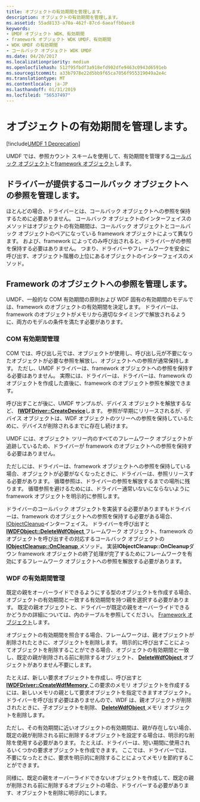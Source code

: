 ```yaml
---
title: オブジェクトの有効期間を管理します。
description: オブジェクトの有効期間を管理します。
ms.assetid: 55ad8133-a70a-462f-87cd-6aeaffb0aec8
keywords:
- UMDF オブジェクト WDK、有効期間
- framework オブジェクト WDK UMDF、有効期間
- WDK UMDF の有効期間
- コールバック オブジェクト WDK UMDF
ms.date: 04/20/2017
ms.localizationpriority: medium
ms.openlocfilehash: 512f95fbdf3a918efd902dfe9463c0943d6591eb
ms.sourcegitcommit: a33b7978e22d5bb9f65ca7056f955319049a2e4c
ms.translationtype: MT
ms.contentlocale: ja-JP
ms.lasthandoff: 01/31/2019
ms.locfileid: "56537497"
---
```

# <a name="managing-the-lifetime-of-objects"></a>オブジェクトの有効期間を管理します。


[!include[UMDF 1 Deprecation](../umdf-1-deprecation.md)]

UMDF では、参照カウント スキームを使用して、有効期間を管理する[コールバック オブジェクト](creating-callback-objects.md)と[framework オブジェクト](framework-objects.md)します。

## <a name="managing-references-to-driver-supplied-callback-objects"></a>ドライバーが提供するコールバック オブジェクトへの参照を管理します。


ほとんどの場合、ドライバーとは、コールバック オブジェクトへの参照を保持するために必要ありません。 コールバック オブジェクトのインターフェイスのメソッドはオブジェクトの有効期間は、コールバック オブジェクトとコールバック オブジェクトのペアになっている framework オブジェクトによって異なります。 および、framework によってのみ呼び出されると、ドライバーがの参照を保持する必要はありません。 つまり、ドライバーやフレームワークを安全に呼び出す、オブジェクト階層の上位にあるオブジェクトのインターフェイスのメソッド。

## <a name="managing-references-to-framework-objects"></a>Framework のオブジェクトへの参照を管理します。


UMDF、一般的な COM 有効期間の原則および WDF 固有の有効期間のモデルでは、framework のオブジェクトの有効期間を決定します。 ドライバーは、framework のオブジェクトがメモリから適切なタイミングで解放されるように、両方のモデルの条件を満たす必要があります。

### <a name="com-lifetime-management"></a>COM 有効期間管理

COM では、呼び出し元では、オブジェクトが使用し、呼び出し元が不要になったオブジェクトが必要な参照を解放し、オブジェクトへの参照が通常保持します。 ただし、UMDF ドライバーは、framework オブジェクトへの参照を保持する必要はありません。 実際には、ドライバーは、ドライバーは、framework のオブジェクトを作成した直後に、framework のオブジェクト参照を解放できます。

呼び出すことが後に、UMDF サンプルが、デバイス オブジェクトを解放するなど、 [ **IWDFDriver::CreateDevice**](https://msdn.microsoft.com/library/windows/hardware/ff558899)します。 参照が早期にリリースされるが、デバイス オブジェクトは、WDF オブジェクトのツリーへの参照を保持しているために、デバイスが削除されるまでに存在し続けます。

UMDF には、オブジェクト ツリー内のすべてのフレームワーク オブジェクトが追跡しているため、ドライバーが framework のオブジェクトへの参照を保持する必要はありません。

ただしには、ドライバーは、framework オブジェクトへの参照を保持している場合、オブジェクトが必要がなくなったときに、ドライバーは、参照リリースする必要があります。 循環参照は、ドライバーの参照を解放するまでの場所に残ります。 循環参照を避けるためには、ドライバー通常いないにならないように framework オブジェクトを明示的に参照します。

ドライバーのコールバック オブジェクトを実装する必要がありますもドライバーは、framework のオブジェクトへの参照を保持する必要がある場合、 [IObjectCleanup](https://msdn.microsoft.com/library/windows/hardware/ff556754)インターフェイス。 ドライバーを呼び出すと[ **IWDFObject::DeleteWdfObject** ](https://msdn.microsoft.com/library/windows/hardware/ff560210)フレームワーク オブジェクト、framework のオブジェクトを呼び出すその対応するコールバック オブジェクトの[ **IObjectCleanup::OnCleanup** ](https://msdn.microsoft.com/library/windows/hardware/ff556760)メソッド。 実装**IObjectCleanup::OnCleanup**ダウン framework オブジェクトの終了処理が完了するためにフレームワークを有効にするフレームワーク オブジェクトへの参照を解放する必要があります。

### <a name="wdf-lifetime-management"></a>WDF の有効期間管理

既定の親をオーバーライドできるようにする型のオブジェクトを作成する場合、オブジェクトの有効期間と一致する有効期間を持つ親を選択する必要があります。 既定の親オブジェクトと、ドライバーが既定の親をオーバーライドできるかどうかの詳細については、内のテーブルを参照してください。 [Framework オブジェクト](framework-objects.md)します。

オブジェクトの有効期間を照合する場合、フレームワークは、親オブジェクトが削除されたときに、オブジェクトを削除します。 明示的に呼び出すことによってオブジェクトを削除することができる場合、オブジェクトの有効期間と一致し、既定の親が削除される前に削除するオブジェクト、 [ **DeleteWdfObject** ](https://msdn.microsoft.com/library/windows/hardware/ff560210)オブジェクトがありません不要にします。

たとえば、新しい要求オブジェクトを作成し、呼び出すと[ **IWDFDriver::CreateWdfMemory** ](https://msdn.microsoft.com/library/windows/hardware/ff558905)この要求のメモリ オブジェクトを作成するには、新しいメモリの親として要求オブジェクトを指定できますオブジェクト。 ドライバーを呼び出す必要はありませんので、WDF は、親オブジェクトが削除されたときに、子オブジェクトを削除、 [ **DeleteWdfObject** ](https://msdn.microsoft.com/library/windows/hardware/ff560210)メモリ オブジェクトを削除します。

ただし、その有効期間に近いオブジェクトの有効期間は、親が存在しない場合、既定の親が削除される前に削除するオブジェクトを設定する場合は、明示的な削除を使用する必要があります。 たとえば、ドライバーは、短い期間に使用されるいくつかの要求オブジェクトを作成できます。 ここでは、ドライバーでは、不要になったときに、要求を明示的に削除することによってメモリを節約することができます。

同様に、既定の親をオーバーライドできないオブジェクトを作成して、既定の親が削除される前に削除するオブジェクトの場合、ドライバーする必要があります、オブジェクトを削除に明示的にします。

 

 





